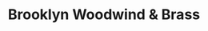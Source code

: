---
title: "Brooklyn Woodwind & Brass"
url: /brooklyn/brooklyn-woodwind-and-brass/
shop: musical instrument
---